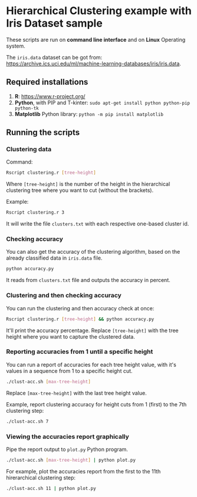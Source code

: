 # Hierarchical Clustering example with Iris Dataset sample

These scripts are run on **command line interface** and on **Linux** Operating system.

The ```iris.data``` dataset can be got from: https://archive.ics.uci.edu/ml/machine-learning-databases/iris/iris.data.

## Required installations

1. **R**: https://www.r-project.org/
2. **Python**, with PIP and T-kinter: ```sudo apt-get install python python-pip python-tk```
3. **Matplotlib** Python library: ```python -m pip install matplotlib```

## Running the scripts

### Clustering data

Command:
```bash
Rscript clustering.r [tree-height]
```

Where ```[tree-height]``` is the number of the height in the hierarchical clustering tree where you want to cut (without the brackets).

Example:
```bash
Rscript clustering.r 3
```

It will write the file ```clusters.txt``` with each respective one-based cluster id.

### Checking accuracy

You can also get the accuracy of the clustering algorithm, based on the already classified data in ```iris.data``` file.

```bash
python accuracy.py
```

It reads from ```clusters.txt``` file and outputs the accuracy in percent.

### Clustering and then checking accuracy

You can run the clustering and then accuracy check at once:

```bash
Rscript clustering.r [tree-height] && python accuracy.py
```

It'll print the accuracy percentage. Replace ```[tree-height]``` with the tree height where you want to capture the clustered data.

### Reporting accuracies from 1 until a specific height

You can run a report of accuracies for each tree height value, with it's values in a sequence from 1 to a specific height cut.

```bash
./clust-acc.sh [max-tree-height]
```

Replace ```[max-tree-height]``` with the last tree height value.

Example, report clustering accuracy for height cuts from 1 (first) to the 7th clustering step:

```bash
./clust-acc.sh 7
```

### Viewing the accuracies report graphically

Pipe the report output to ```plot.py``` Python program.

```bash
./clust-acc.sh [max-tree-height] | python plot.py
```

For example, plot the accuracies report from the first to the 11th hirerarchical clustering step:

```bash
./clust-acc.sh 11 | python plot.py
```